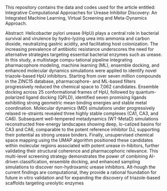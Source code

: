This repository contains the data and codes used for the article entitled: Integrative Computational Approaches for Urease Inhibitor Discovery: An Integrated Machine Learning, Virtual Screening and Meta-Dynamics Approach.

Abstract: Helicobacter pylori urease (HpU) plays a central role in bacterial survival and virulence by hydro-lyzing urea into ammonia and carbon dioxide, neutralizing gastric acidity, and facilitating host colonization. The increasing prevalence of antibiotic resistance underscores the need for alternative strategies targeting essential bacterial enzymes such as urease. In this study, a multistage compu-tational pipeline integrating pharmacophore modeling, machine learning (ML), ensemble docking, and enhanced molecular dynamics simulations were applied to identify novel triazole-based HpU inhibitors. Starting from over seven million compounds in the ZINC15 database, pharmacophore- and ML-based filters progressively reduced the chemical space to 7,062 candidates. Ensemble docking across 25 conformational frames of HpU, followed by quantum-polarized ligand docking (QPLD), identified seven promising ligands exhibiting strong geometric mean binding energies and stable metal coordination. Molecular dynamics (MD) simulations under progressively relaxed re-straints revealed three highly stable complexes (CA1, CA3, and CA6). Subsequent well-tempered metadynamics (WT-MetaD) simulations reconstructed free-energy landscapes showing deep, lo-calized basins for CA3 and CA6, comparable to the potent reference inhibitor DJ, supporting their potential as strong urease binders. Finally, unsupervised chemical space mapping using the UMAP algorithm positioned these candidates within molecular regions associated with potent urease in-hibitors, further validating their structural coherence and pharmacophoric relevance. This multi-level screening strategy demonstrates the power of combining AI-driven classification, ensemble docking, and enhanced sampling simulations to discover non-hydroxamic urease inhibitors. Alt-hough the current findings are computational, they provide a rational foundation for future in vitro validation and for expanding the discovery of triazole-based scaffolds targeting ureolytic enzymes
